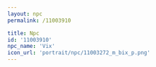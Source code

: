 ```yaml
---
layout: npc
permalink: /11003910

title: Npc
id: '11003910'
npc_name: 'Vix'
icon_url: 'portrait/npc/11003272_m_bix_p.png'
---
```

